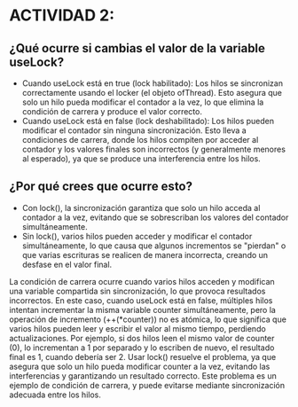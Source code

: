 # ACTIVIDAD 2: 
## ¿Qué ocurre si cambias el valor de la variable useLock?
* Cuando useLock está en true (lock habilitado): Los hilos se sincronizan correctamente usando el locker (el objeto ofThread). Esto asegura que solo un hilo pueda modificar el contador a la vez, lo que elimina la condición de carrera y produce el valor correcto.
* Cuando useLock está en false (lock deshabilitado): Los hilos pueden modificar el contador sin ninguna sincronización. Esto lleva a condiciones de carrera, donde los hilos compiten por acceder al contador y los valores finales son incorrectos (y generalmente menores al esperado), ya que se produce una interferencia entre los hilos.

## ¿Por qué crees que ocurre esto?
* Con lock(), la sincronización garantiza que solo un hilo acceda al contador a la vez, evitando que se sobrescriban los valores del contador simultáneamente.
* Sin lock(), varios hilos pueden acceder y modificar el contador simultáneamente, lo que causa que algunos incrementos se "pierdan" o que varias escrituras se realicen de manera incorrecta, creando un desfase en el valor final.

La condición de carrera ocurre cuando varios hilos acceden y modifican una variable compartida sin sincronización, lo que provoca resultados incorrectos. En este caso, cuando useLock está en false, múltiples hilos intentan incrementar la misma variable counter simultáneamente, pero la operación de incremento (++(*counter)) no es atómica, lo que significa que varios hilos pueden leer y escribir el valor al mismo tiempo, perdiendo actualizaciones.
Por ejemplo, si dos hilos leen el mismo valor de counter (0), lo incrementan a 1 por separado y lo escriben de nuevo, el resultado final es 1, cuando debería ser 2.
Usar lock() resuelve el problema, ya que asegura que solo un hilo pueda modificar counter a la vez, evitando las interferencias y garantizando un resultado correcto.
Este problema es un ejemplo de condición de carrera, y puede evitarse mediante sincronización adecuada entre los hilos.
